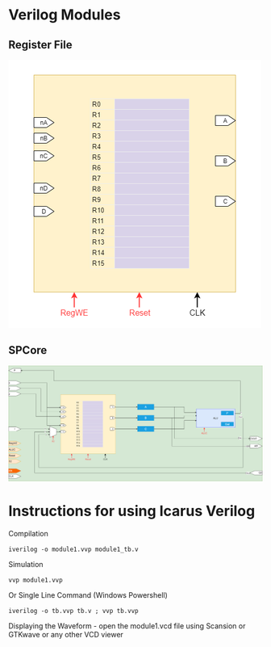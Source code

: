 # Verilog Modules

## Register File

![regfile](../docs/images/regfile.png "regfile")

## SPCore

![SPCore](../docs/images/SPCore.png "SPCore")







# Instructions for using Icarus Verilog


Compilation

    iverilog -o module1.vvp module1_tb.v

Simulation

    vvp module1.vvp

Or Single Line Command (Windows Powershell)

    iverilog -o tb.vvp tb.v ; vvp tb.vvp

Displaying the Waveform - open the module1.vcd file using Scansion or GTKwave or any other VCD viewer


